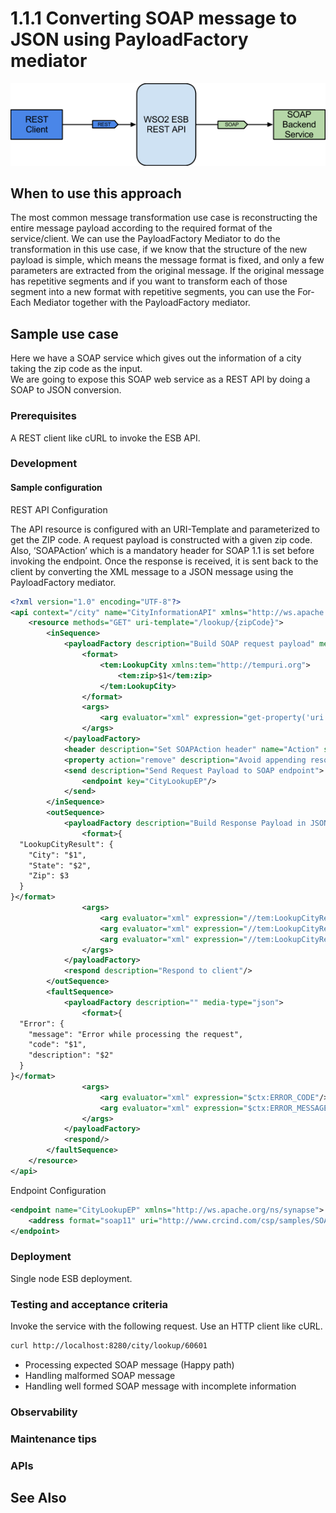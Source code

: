 # 1.1.1 Converting SOAP message to JSON using PayloadFactory mediator


![SOAP to JSON conversion](images/SOAP-to-JSON.png)


## When to use this approach

The most common message transformation use case is reconstructing the entire message payload according to the required format of the service/client. 
We can use the PayloadFactory Mediator to do the transformation in this use case, if we know that the structure of the new payload is simple, 
which means the message format is fixed, and only a few parameters are extracted from the original message. 
If the original message has repetitive segments and if you want to transform each of those segment into a new format with repetitive segments, 
you can use the For-Each Mediator together with the PayloadFactory mediator.

## Sample use case
Here we have a SOAP service which gives out the information of a city taking the zip code as the input.  
We are going to expose this SOAP web service as a REST API by doing a SOAP to JSON conversion.

### Prerequisites
A REST client like cURL to invoke the ESB API.

### Development 

#### Sample configuration

REST API Configuration

The API resource is configured with an URI-Template and parameterized to get the ZIP code. 
A request payload is constructed with a given zip code. Also, ‘SOAPAction’ which is a mandatory header for SOAP 1.1 is set before invoking the endpoint. Once the response is received, it is sent back to the client by converting the XML message to a JSON message using the PayloadFactory mediator.

```xml
<?xml version="1.0" encoding="UTF-8"?>
<api context="/city" name="CityInformationAPI" xmlns="http://ws.apache.org/ns/synapse">
    <resource methods="GET" uri-template="/lookup/{zipCode}">
        <inSequence>
            <payloadFactory description="Build SOAP request payload" media-type="xml">
                <format>
                    <tem:LookupCity xmlns:tem="http://tempuri.org">
                        <tem:zip>$1</tem:zip>
                    </tem:LookupCity>
                </format>
                <args>
                    <arg evaluator="xml" expression="get-property('uri.var.zipCode')"/>
                </args>
            </payloadFactory>
            <header description="Set SOAPAction header" name="Action" scope="default" value="http://tempuri.org/SOAP.Demo.LookupCity"/>
            <property action="remove" description="Avoid appending resource to endpoint URL" name="REST_URL_POSTFIX" scope="axis2"/>
            <send description="Send Request Payload to SOAP endpoint">
                <endpoint key="CityLookupEP"/>
            </send>
        </inSequence>
        <outSequence>
            <payloadFactory description="Build Response Payload in JSON format" media-type="json">
                <format>{
  "LookupCityResult": {
    "City": "$1",
    "State": "$2",
    "Zip": $3
  }
}</format>
                <args>
                    <arg evaluator="xml" expression="//tem:LookupCityResult/tem:City" xmlns:tem="http://tempuri.org"/>
                    <arg evaluator="xml" expression="//tem:LookupCityResult/tem:State" xmlns:tem="http://tempuri.org"/>
                    <arg evaluator="xml" expression="//tem:LookupCityResult/tem:Zip" xmlns:tem="http://tempuri.org"/>
                </args>
            </payloadFactory>
            <respond description="Respond to client"/>
        </outSequence>
        <faultSequence>
            <payloadFactory description="" media-type="json">
                <format>{
  "Error": {
    "message": "Error while processing the request",
    "code": "$1",
    "description": "$2"
  }
}</format>
                <args>
                    <arg evaluator="xml" expression="$ctx:ERROR_CODE"/>
                    <arg evaluator="xml" expression="$ctx:ERROR_MESSAGE"/>
                </args>
            </payloadFactory>
            <respond/>
        </faultSequence>
    </resource>
</api>
```


Endpoint Configuration

```xml
<endpoint name="CityLookupEP" xmlns="http://ws.apache.org/ns/synapse">
    <address format="soap11" uri="http://www.crcind.com/csp/samples/SOAP.Demo.cls"/>
</endpoint>
```


### Deployment
Single node ESB deployment.


### Testing and acceptance criteria
    
Invoke the service with the following request. Use an HTTP client like cURL.

```xml
curl http://localhost:8280/city/lookup/60601
```

- Processing expected SOAP message (Happy path)
- Handling malformed SOAP message
- Handling well formed SOAP message with incomplete information


### Observability


### Maintenance tips


### APIs


## See Also

